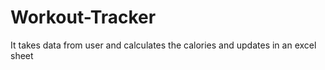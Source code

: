 # Workout-Tracker
It takes data from user and calculates the calories and updates in an excel sheet
